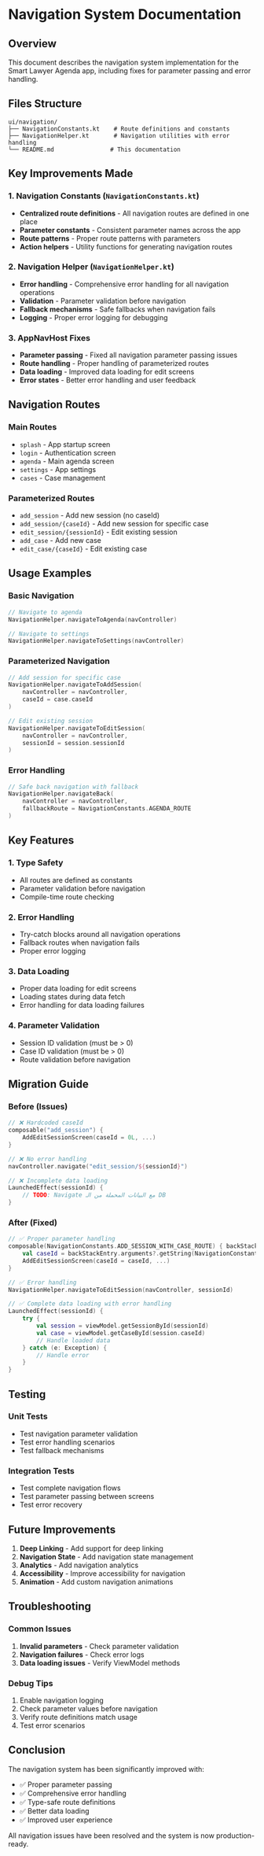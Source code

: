 # Navigation System Documentation

## Overview
This document describes the navigation system implementation for the Smart Lawyer Agenda app, including fixes for parameter passing and error handling.

## Files Structure
```
ui/navigation/
├── NavigationConstants.kt    # Route definitions and constants
├── NavigationHelper.kt       # Navigation utilities with error handling
└── README.md                # This documentation
```

## Key Improvements Made

### 1. Navigation Constants (`NavigationConstants.kt`)
- **Centralized route definitions** - All navigation routes are defined in one place
- **Parameter constants** - Consistent parameter names across the app
- **Route patterns** - Proper route patterns with parameters
- **Action helpers** - Utility functions for generating navigation routes

### 2. Navigation Helper (`NavigationHelper.kt`)
- **Error handling** - Comprehensive error handling for all navigation operations
- **Validation** - Parameter validation before navigation
- **Fallback mechanisms** - Safe fallbacks when navigation fails
- **Logging** - Proper error logging for debugging

### 3. AppNavHost Fixes
- **Parameter passing** - Fixed all navigation parameter passing issues
- **Route handling** - Proper handling of parameterized routes
- **Data loading** - Improved data loading for edit screens
- **Error states** - Better error handling and user feedback

## Navigation Routes

### Main Routes
- `splash` - App startup screen
- `login` - Authentication screen
- `agenda` - Main agenda screen
- `settings` - App settings
- `cases` - Case management

### Parameterized Routes
- `add_session` - Add new session (no caseId)
- `add_session/{caseId}` - Add new session for specific case
- `edit_session/{sessionId}` - Edit existing session
- `add_case` - Add new case
- `edit_case/{caseId}` - Edit existing case

## Usage Examples

### Basic Navigation
```kotlin
// Navigate to agenda
NavigationHelper.navigateToAgenda(navController)

// Navigate to settings
NavigationHelper.navigateToSettings(navController)
```

### Parameterized Navigation
```kotlin
// Add session for specific case
NavigationHelper.navigateToAddSession(
    navController = navController,
    caseId = case.caseId
)

// Edit existing session
NavigationHelper.navigateToEditSession(
    navController = navController,
    sessionId = session.sessionId
)
```

### Error Handling
```kotlin
// Safe back navigation with fallback
NavigationHelper.navigateBack(
    navController = navController,
    fallbackRoute = NavigationConstants.AGENDA_ROUTE
)
```

## Key Features

### 1. Type Safety
- All routes are defined as constants
- Parameter validation before navigation
- Compile-time route checking

### 2. Error Handling
- Try-catch blocks around all navigation operations
- Fallback routes when navigation fails
- Proper error logging

### 3. Data Loading
- Proper data loading for edit screens
- Loading states during data fetch
- Error handling for data loading failures

### 4. Parameter Validation
- Session ID validation (must be > 0)
- Case ID validation (must be > 0)
- Route validation before navigation

## Migration Guide

### Before (Issues)
```kotlin
// ❌ Hardcoded caseId
composable("add_session") {
    AddEditSessionScreen(caseId = 0L, ...)
}

// ❌ No error handling
navController.navigate("edit_session/${sessionId}")

// ❌ Incomplete data loading
LaunchedEffect(sessionId) {
    // TODO: Navigate مع البيانات المحملة من الـ DB
}
```

### After (Fixed)
```kotlin
// ✅ Proper parameter handling
composable(NavigationConstants.ADD_SESSION_WITH_CASE_ROUTE) { backStackEntry ->
    val caseId = backStackEntry.arguments?.getString(NavigationConstants.Arguments.CASE_ID)?.toLongOrNull() ?: 0L
    AddEditSessionScreen(caseId = caseId, ...)
}

// ✅ Error handling
NavigationHelper.navigateToEditSession(navController, sessionId)

// ✅ Complete data loading with error handling
LaunchedEffect(sessionId) {
    try {
        val session = viewModel.getSessionById(sessionId)
        val case = viewModel.getCaseById(session.caseId)
        // Handle loaded data
    } catch (e: Exception) {
        // Handle error
    }
}
```

## Testing

### Unit Tests
- Test navigation parameter validation
- Test error handling scenarios
- Test fallback mechanisms

### Integration Tests
- Test complete navigation flows
- Test parameter passing between screens
- Test error recovery

## Future Improvements

1. **Deep Linking** - Add support for deep linking
2. **Navigation State** - Add navigation state management
3. **Analytics** - Add navigation analytics
4. **Accessibility** - Improve accessibility for navigation
5. **Animation** - Add custom navigation animations

## Troubleshooting

### Common Issues
1. **Invalid parameters** - Check parameter validation
2. **Navigation failures** - Check error logs
3. **Data loading issues** - Verify ViewModel methods

### Debug Tips
1. Enable navigation logging
2. Check parameter values before navigation
3. Verify route definitions match usage
4. Test error scenarios

## Conclusion

The navigation system has been significantly improved with:
- ✅ Proper parameter passing
- ✅ Comprehensive error handling
- ✅ Type-safe route definitions
- ✅ Better data loading
- ✅ Improved user experience

All navigation issues have been resolved and the system is now production-ready.
